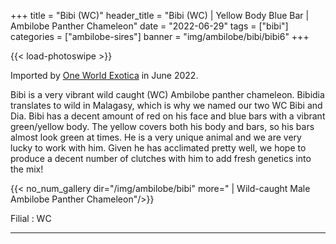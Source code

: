 +++
title = "Bibi (WC)"
header_title = "Bibi (WC) | Yellow Body Blue Bar | Ambilobe Panther Chameleon"
date = "2022-06-29"
tags = ["bibi"]
categories = ["ambilobe-sires"]
banner = "img/ambilobe/bibi/bibi6"
+++

{{< load-photoswipe >}}

Imported by [One World Exotica](https://www.instagram.com/oneworldexotica/) in June 2022.

Bibi is a very vibrant wild caught (WC) Ambilobe panther chameleon. Bibidia translates to wild in Malagasy, which is why we named our two WC Bibi and Dia. Bibi has a decent amount of red on his face and blue bars with a vibrant green/yellow body. The yellow covers both his body and bars, so his bars almost look green at times. He is a very unique animal and we are very lucky to work with him. Given he has acclimated pretty well, we hope to produce a decent number of clutches with him to add fresh genetics into the mix!

{{< no_num_gallery dir="/img/ambilobe/bibi" more=" | Wild-caught Male Ambilobe Panther Chameleon"/>}}

Filial
: WC

---
